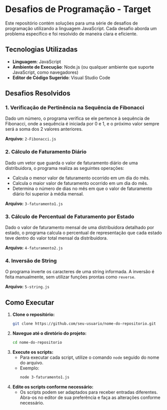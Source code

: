 # Desafios de Programação - Target

Este repositório contém soluções para uma série de desafios de programação utilizando a linguagem JavaScript. Cada desafio aborda um problema específico e foi resolvido de maneira clara e eficiente.

## Tecnologias Utilizadas

- **Linguagem**: JavaScript
- **Ambiente de Execução**: Node.js (ou qualquer ambiente que suporte JavaScript, como navegadores)
- **Editor de Código Sugerido**: Visual Studio Code

## Desafios Resolvidos

### 1. Verificação de Pertinência na Sequência de Fibonacci
Dado um número, o programa verifica se ele pertence à sequência de Fibonacci, onde a sequência é iniciada por 0 e 1, e o próximo valor sempre será a soma dos 2 valores anteriores.

**Arquivo:** `2-Fibonacci.js`

### 2. Cálculo de Faturamento Diário
Dado um vetor que guarda o valor de faturamento diário de uma distribuidora, o programa realiza as seguintes operações:
- Calcula o menor valor de faturamento ocorrido em um dia do mês.
- Calcula o maior valor de faturamento ocorrido em um dia do mês.
- Determina o número de dias no mês em que o valor de faturamento diário foi superior à média mensal.

**Arquivo:** `3-faturamento1.js`

### 3. Cálculo de Percentual de Faturamento por Estado
Dado o valor de faturamento mensal de uma distribuidora detalhado por estado, o programa calcula o percentual de representação que cada estado teve dentro do valor total mensal da distribuidora.

**Arquivo:** `4-faturamento2.js`

### 4. Inversão de String
O programa inverte os caracteres de uma string informada. A inversão é feita manualmente, sem utilizar funções prontas como `reverse`.

**Arquivo:** `5-string.js`

## Como Executar

1. **Clone o repositório:**
    ```bash
    git clone https://github.com/seu-usuario/nome-do-repositorio.git
    ```
2. **Navegue até o diretório do projeto:**
    ```bash
    cd nome-do-repositorio
    ```
3. **Execute os scripts:**
    - Para executar cada script, utilize o comando `node` seguido do nome do arquivo.
    - Exemplo:
      ```bash
      node 3-faturamento1.js
      ```
4. **Edite os scripts conforme necessário:**
    - Os scripts podem ser adaptados para receber entradas diferentes. Abra-os no editor de sua preferência e faça as alterações conforme necessário.
